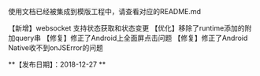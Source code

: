 使用文档已经被集成到模版工程中，请查看对应的README.md

【新增】websocket 支持状态获取和状态变更
【优化】移除了runtime添加的附加query串
【修复】修正了Android上全面屏点击问题
【修复】修正了Android Native收不到onJSError的问题


**【发布日期】：2018-12-27 **
